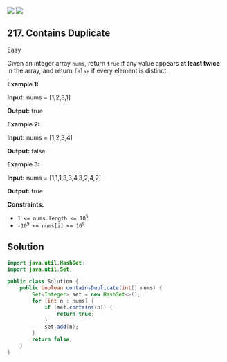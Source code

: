 [![](https://img.shields.io/github/stars/javadev/LeetCode-in-Java?label=Stars&style=flat-square)](https://github.com/javadev/LeetCode-in-Java)
[![](https://img.shields.io/github/forks/javadev/LeetCode-in-Java?label=Fork%20me%20on%20GitHub%20&style=flat-square)](https://github.com/javadev/LeetCode-in-Java/fork)

## 217\. Contains Duplicate

Easy

Given an integer array `nums`, return `true` if any value appears **at least twice** in the array, and return `false` if every element is distinct.

**Example 1:**

**Input:** nums = [1,2,3,1]

**Output:** true 

**Example 2:**

**Input:** nums = [1,2,3,4]

**Output:** false 

**Example 3:**

**Input:** nums = [1,1,1,3,3,4,3,2,4,2]

**Output:** true 

**Constraints:**

*   <code>1 <= nums.length <= 10<sup>5</sup></code>
*   <code>-10<sup>9</sup> <= nums[i] <= 10<sup>9</sup></code>

## Solution

```java
import java.util.HashSet;
import java.util.Set;

public class Solution {
    public boolean containsDuplicate(int[] nums) {
        Set<Integer> set = new HashSet<>();
        for (int n : nums) {
            if (set.contains(n)) {
                return true;
            }
            set.add(n);
        }
        return false;
    }
}
```